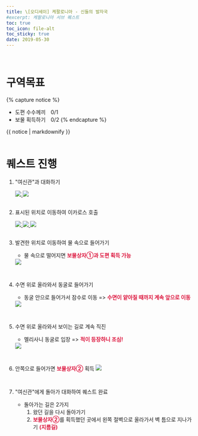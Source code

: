 ```yaml
---
title: \[오디세이] 케팔로니아 - 신들의 발자국
#excerpt: 케팔로니아 서브 퀘스트
toc: true
toc_icon: file-alt
toc_sticky: true
date: 2019-05-30
---
```


<head>
    <style type="text/css">
        aside { font-size: 22px; }
        section { font-size: 16px; }
        .notice--primary > ul { font-size: 14px; }
        tbody, th { text-align: center; }
        b { color: crimson; }
    </style>
    
</head>
<br>


# 구역목표
{% capture notice %}
* 도편 수수께끼　0/1
* 보물 획득하기　0/2
{% endcapture %}

<div class="notice--primary">{{ notice | markdownify }}</div>
<br>

# 퀘스트 진행

1. "여신관"과 대화하기
    <figure class="half" style="margin: 0px;">
        <a href="{{ site.baseurl }}/assets/images/aoc/kephallonia/02-In-the-Footsteps-of-the-Gods/1-1.png">
            <img src="{{ site.baseurl }}/assets/images/aoc/kephallonia/02-In-the-Footsteps-of-the-Gods/1-1.png">
        </a>
        <a href="{{ site.baseurl }}/assets/images/aoc/kephallonia/02-In-the-Footsteps-of-the-Gods/1-2.png">
            <img src="{{ site.baseurl }}/assets/images/aoc/kephallonia/02-In-the-Footsteps-of-the-Gods/1-2.png">
        </a>
    </figure>
    <pre></pre>
    
2. 표시된 위치로 이동하여 이카로스 호출
    <figure class="third" style="margin: 0px;">
        <a href="{{ site.baseurl }}/assets/images/aoc/kephallonia/02-In-the-Footsteps-of-the-Gods/2-1.png">
            <img src="{{ site.baseurl }}/assets/images/aoc/kephallonia/02-In-the-Footsteps-of-the-Gods/2-1.png">
        </a>
        <a href="{{ site.baseurl }}/assets/images/aoc/kephallonia/02-In-the-Footsteps-of-the-Gods/2-2.png">
            <img src="{{ site.baseurl }}/assets/images/aoc/kephallonia/02-In-the-Footsteps-of-the-Gods/2-2.png">
        </a>
        <a href="{{ site.baseurl }}/assets/images/aoc/kephallonia/02-In-the-Footsteps-of-the-Gods/2-3.png">
            <img src="{{ site.baseurl }}/assets/images/aoc/kephallonia/02-In-the-Footsteps-of-the-Gods/2-3.png">
        </a>
    </figure>
    <pre></pre>

3. 발견한 위치로 이동하여 물 속으로 들어가기
    - 물 속으로 떨어지면 <b>보물상자①과 도편 획득 가능</b>
    <a href="{{ site.baseurl }}/assets/images/aoc/kephallonia/02-In-the-Footsteps-of-the-Gods/3-1.png">
        <img src="{{ site.baseurl }}/assets/images/aoc/kephallonia/02-In-the-Footsteps-of-the-Gods/3-1.png">
    </a>
    <pre></pre><pre></pre>

4. 수면 위로 올라와서 동굴로 들어가기
    - 동굴 안으로 들어가서 잠수로 이동 => <b>수면이 얕아질 때까지 계속 앞으로 이동</b>
    <a href="{{ site.baseurl }}/assets/images/aoc/kephallonia/02-In-the-Footsteps-of-the-Gods/4.png">
        <img src="{{ site.baseurl }}/assets/images/aoc/kephallonia/02-In-the-Footsteps-of-the-Gods/4.png">
    </a>
    <pre></pre><pre></pre>

5. 수면 위로 올라와서 보이는 길로 계속 직진
    - 멜리사니 동굴로 입장 => <b>적이 등장하니 조심!</b>
    <a href="{{ site.baseurl }}/assets/images/aoc/kephallonia/02-In-the-Footsteps-of-the-Gods/5.png">
        <img src="{{ site.baseurl }}/assets/images/aoc/kephallonia/02-In-the-Footsteps-of-the-Gods/5.png">
    </a>
    <pre></pre><pre></pre>

6. 안쪽으로 들어가면 <b>보물상자②</b> 획득
    <a href="{{ site.baseurl }}/assets/images/aoc/kephallonia/02-In-the-Footsteps-of-the-Gods/6.png">
        <img src="{{ site.baseurl }}/assets/images/aoc/kephallonia/02-In-the-Footsteps-of-the-Gods/6.png">
    </a>
    <pre></pre><pre></pre>

7. "여신관"에게 돌아가 대화하여 퀘스트 완료
    - 돌아가는 길은 2가지<br/>
        1) 왔던 길을 다시 돌아가기<br/>
        2) <b>보물상자②</b>를 획득했던 곳에서 왼쪽 절벽으로 올라가서 벽 틈으로 지나가기 <b>(지름길)</b>
